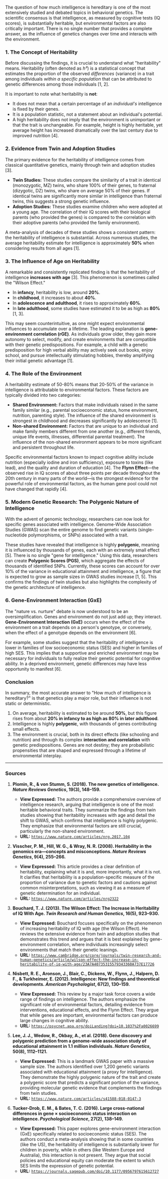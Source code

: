 The question of how much intelligence is hereditary is one of the most extensively studied and debated topics in behavioral genetics. The scientific consensus is that intelligence, as measured by cognitive tests (IQ scores), is substantially heritable, but environmental factors are also critically important. There is no single number that provides a complete answer, as the influence of genetics changes over time and interacts with the environment.

### 1. The Concept of Heritability

Before discussing the findings, it is crucial to understand what "heritability" means. Heritability (often denoted as *h²*) is a statistical concept that estimates the proportion of the observed *differences* (variance) in a trait among individuals *within a specific population* that can be attributed to genetic differences among those individuals [1, 2].

It is important to note what heritability is **not**:
*   It does not mean that a certain percentage of an *individual's* intelligence is fixed by their genes.
*   It is a population statistic, not a statement about an individual's potential.
*   A high heritability does not imply that the environment is unimportant or that the trait is unchangeable. For example, height is highly heritable, yet average height has increased dramatically over the last century due to improved nutrition [4].

### 2. Evidence from Twin and Adoption Studies

The primary evidence for the heritability of intelligence comes from classical quantitative genetics, mainly through twin and adoption studies [3].

*   **Twin Studies:** These studies compare the similarity of a trait in identical (monozygotic, MZ) twins, who share 100% of their genes, to fraternal (dizygotic, DZ) twins, who share on average 50% of their genes. If identical twins are significantly more similar in intelligence than fraternal twins, this suggests a strong genetic influence.
*   **Adoption Studies:** These studies examine children who were adopted at a young age. The correlation of their IQ scores with their biological parents (who provided the genes) is compared to the correlation with their adoptive parents (who provided the family environment).

A meta-analysis of decades of these studies shows a consistent pattern: the heritability of intelligence is substantial. Across numerous studies, the average heritability estimate for intelligence is approximately **50%** when considering results from all ages [1].

### 3. The Influence of Age on Heritability

A remarkable and consistently replicated finding is that the heritability of intelligence **increases with age** [3]. This phenomenon is sometimes called the "Wilson Effect."

*   In **infancy**, heritability is low, around **20%**.
*   In **childhood**, it increases to about **40%**.
*   In **adolescence and adulthood**, it rises to approximately **60%**.
*   In **late adulthood**, some studies have estimated it to be as high as **80%** [1, 3].

This may seem counterintuitive, as one might expect environmental influences to accumulate over a lifetime. The leading explanation is **gene-environment correlation (rGE)**. As individuals grow older, they gain more autonomy to select, modify, and create environments that are compatible with their genetic predispositions. For example, a child with a genetic predisposition for high verbal ability may actively seek out books, enjoy school, and pursue intellectually stimulating hobbies, thereby amplifying their initial genetic advantage [1].

### 4. The Role of the Environment

A heritability estimate of 50-80% means that 20-50% of the variance in intelligence is attributable to environmental factors. These factors are typically divided into two categories:

*   **Shared Environment:** Factors that make individuals raised in the same family similar (e.g., parental socioeconomic status, home environment, nutrition, parenting style). The influence of the shared environment is strongest in childhood and decreases significantly by adolescence [1].
*   **Non-shared Environment:** Factors that are unique to an individual and make family members different from one another (e.g., different friends, unique life events, illnesses, differential parental treatment). The influence of the non-shared environment appears to be more significant and persistent throughout life.

Specific environmental factors known to impact cognitive ability include nutrition (especially iodine and iron sufficiency), exposure to toxins (like lead), and the quality and duration of education [4]. The **Flynn Effect**—the observed rise in IQ scores of about three points per decade throughout the 20th century in many parts of the world—is the strongest evidence for the powerful role of environmental factors, as the human gene pool could not have changed that rapidly [4].

### 5. Modern Genetic Research: The Polygenic Nature of Intelligence

With the advent of genomic technology, researchers can now look for specific genes associated with intelligence. Genome-Wide Association Studies (GWAS) scan the entire genome to find genetic variants (single-nucleotide polymorphisms, or SNPs) associated with a trait.

These studies have revealed that intelligence is highly **polygenic**, meaning it is influenced by thousands of genes, each with an extremely small effect [5]. There is no single "gene for intelligence." Using this data, researchers can create **Polygenic Scores (PGS)**, which aggregate the effects of thousands of identified SNPs. Currently, these scores can account for over 10% of the variance in educational attainment and intelligence, a figure that is expected to grow as sample sizes in GWAS studies increase [1, 5]. This confirms the findings of twin studies but also highlights the complexity of the genetic architecture of intelligence.

### 6. Gene-Environment Interaction (GxE)

The "nature vs. nurture" debate is now understood to be an oversimplification. Genes and environment do not just add up; they interact. **Gene-Environment Interaction (GxE)** occurs when the effect of the environment on a trait depends on a person's genotype, or conversely, when the effect of a genotype depends on the environment [6].

For example, some studies suggest that the heritability of intelligence is lower in families of low socioeconomic status (SES) and higher in families of high SES. This implies that a supportive and enriched environment may be necessary for individuals to fully realize their genetic potential for cognitive ability. In a deprived environment, genetic differences may have less opportunity to manifest [6].

### Conclusion

In summary, the most accurate answer to "How much of intelligence is hereditary?" is that genetics play a major role, but their influence is not static or deterministic.

1.  On average, heritability is estimated to be around **50%**, but this figure rises from about **20% in infancy to as high as 80% in later adulthood**.
2.  Intelligence is highly **polygenic**, with thousands of genes contributing small effects.
3.  The environment is crucial, both in its direct effects (like schooling and nutrition) and through its complex **interaction and correlation** with genetic predispositions. Genes are not destiny; they are probabilistic propensities that are shaped and expressed through a lifetime of environmental interplay.

***

### Sources

1.  **Plomin, R., & von Stumm, S. (2018). The new genetics of intelligence. *Nature Reviews Genetics*, 19(3), 148–159.**
    *   **View Expressed:** The authors provide a comprehensive overview of intelligence research, arguing that intelligence is one of the most heritable behavioral traits. They summarize the findings from twin studies showing that heritability increases with age and detail the shift to GWAS, which confirms that intelligence is highly polygenic. They emphasize that environmental factors are still crucial, particularly the non-shared environment.
    *   **URL:** [`https://www.nature.com/articles/nrg.2017.104`](https://www.nature.com/articles/nrg.2017.104)

2.  **Visscher, P. M., Hill, W. G., & Wray, N. R. (2008). Heritability in the genomics era—concepts and misconceptions. *Nature Reviews Genetics*, 9(4), 255–266.**
    *   **View Expressed:** This article provides a clear definition of heritability, explaining what it is and, more importantly, what it is not. It clarifies that heritability is a population-specific measure of the proportion of variance due to genetic factors and cautions against common misinterpretations, such as viewing it as a measure of genetic determination for an individual.
    *   **URL:** [`https://www.nature.com/articles/nrg2322`](https://www.nature.com/articles/nrg2322)

3.  **Bouchard, T. J. (2013). The Wilson Effect: The Increase in Heritability of IQ With Age. *Twin Research and Human Genetics*, 16(5), 923–930.**
    *   **View Expressed:** Bouchard focuses specifically on the phenomenon of increasing heritability of IQ with age (the Wilson Effect). He reviews the extensive evidence from twin and adoption studies that demonstrates this trend and argues that it is best explained by gene-environment correlation, where individuals increasingly select environments that match their genetic leanings.
    *   **URL:** [`https://www.cambridge.org/core/journals/twin-research-and-human-genetics/article/wilson-effect-the-increase-in-heritability-of-iq-with-age/23A7A40735315579343360A737E17726`](https://www.cambridge.org/core/journals/twin-research-and-human-genetics/article/wilson-effect-the-increase-in-heritability-of-iq-with-age/23A7A40735315579343360A737E17726)

4.  **Nisbett, R. E., Aronson, J., Blair, C., Dickens, W., Flynn, J., Halpern, D. F., & Turkheimer, E. (2012). Intelligence: New findings and theoretical developments. *American Psychologist*, 67(2), 130–159.**
    *   **View Expressed:** This review by a major task force covers a wide range of findings on intelligence. The authors emphasize the significant role of environmental factors, detailing evidence from interventions, educational effects, and the Flynn Effect. They argue that while genes are important, environmental factors can produce large changes in cognitive ability.
    *   **URL:** [`https://psycnet.apa.org/doiLanding?doi=10.1037%2Fa0026699`](https://psycnet.apa.org/doiLanding?doi=10.1037%2Fa0026699)

5.  **Lee, J. J., Wedow, R., Okbay, A., et al. (2018). Gene discovery and polygenic prediction from a genome-wide association study of educational attainment in 1.1 million individuals. *Nature Genetics*, 50(8), 1112–1121.**
    *   **View Expressed:** This is a landmark GWAS paper with a massive sample size. The authors identified over 1,200 genetic variants associated with educational attainment (a proxy for intelligence). They demonstrate the highly polygenic nature of the trait and create a polygenic score that predicts a significant portion of the variance, providing molecular genetic evidence that complements the findings from twin studies.
    *   **URL:** [`https://www.nature.com/articles/s41588-018-0147-3`](https://www.nature.com/articles/s41588-018-0147-3)

6.  **Tucker-Drob, E. M., & Bates, T. C. (2016). Large cross-national differences in gene × socioeconomic status interaction on intelligence. *Psychological Science*, 27(2), 138–149.**
    *   **View Expressed:** This paper explores gene-environment interaction (GxE) specifically related to socioeconomic status (SES). The authors conduct a meta-analysis showing that in some countries (like the US), the heritability of intelligence is substantially lower for children in poverty, while in others (like Western Europe and Australia), this interaction is not present. They argue that social policies and educational equity can moderate the extent to which SES limits the expression of genetic potential.
    *   **URL:** [`https://journals.sagepub.com/doi/10.1177/0956797615612727`](https://journals.sagepub.com/doi/10.1177/0956797615612727)